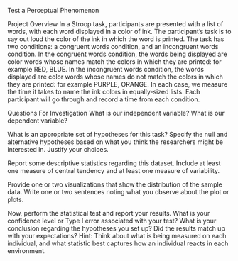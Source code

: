 Test a Perceptual Phenomenon


Project Overview
In a Stroop task, participants are presented with a list of words, with each word displayed in a color of ink. The participant’s task is to say out loud the color of the ink in which the word is printed. The task has two conditions: a congruent words condition, and an incongruent words condition. In the congruent words condition, the words being displayed are color words whose names match the colors in which they are printed: for example RED, BLUE. In the incongruent words condition, the words displayed are color words whose names do not match the colors in which they are printed: for example PURPLE, ORANGE. In each case, we measure the time it takes to name the ink colors in equally-sized lists. Each participant will go through and record a time from each condition.

Questions For Investigation
What is our independent variable? What is our dependent variable?

What is an appropriate set of hypotheses for this task? Specify the null and alternative hypotheses based on what you think the researchers might be interested in. Justify your choices.

Report some descriptive statistics regarding this dataset. Include at least one measure of central tendency and at least one measure of variability.

Provide one or two visualizations that show the distribution of the sample data. Write one or two sentences noting what you observe about the plot or plots.

Now, perform the statistical test and report your results. What is your confidence level or Type I error associated with your test? What is your conclusion regarding the hypotheses you set up? Did the results match up with your expectations? Hint: Think about what is being measured on each individual, and what statistic best captures how an individual reacts in each environment.

